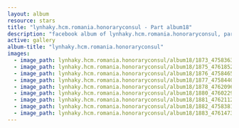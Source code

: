 ```yaml
---
layout: album
resource: stars
title: "lynhaky.hcm.romania.honoraryconsul - Part album18"
description: "facebook album of lynhaky.hcm.romania.honoraryconsul, part album18."
active: gallery
album-title: "lynhaky.hcm.romania.honoraryconsul"
images:
  - image_path: lynhaky.hcm.romania.honoraryconsul/album18/1873_475836378_1158654818951810_3858368919138151591_n.jpg
  - image_path: lynhaky.hcm.romania.honoraryconsul/album18/1875_476185290_1158651965618762_8186546018476412737_n.jpg
  - image_path: lynhaky.hcm.romania.honoraryconsul/album18/1876_475846593_1158651932285432_7294117506564921579_n.jpg
  - image_path: lynhaky.hcm.romania.honoraryconsul/album18/1877_475844089_1158651982285427_2222575747151464990_n.jpg
  - image_path: lynhaky.hcm.romania.honoraryconsul/album18/1878_476209634_1158651938952098_3577795616807592130_n.jpg
  - image_path: lynhaky.hcm.romania.honoraryconsul/album18/1880_476022914_1158652062285419_2657614843904859938_n.jpg
  - image_path: lynhaky.hcm.romania.honoraryconsul/album18/1881_476211256_1158651975618761_2994758920256875679_n.jpg
  - image_path: lynhaky.hcm.romania.honoraryconsul/album18/1882_475838162_1158651942285431_5922701873503323606_n.jpg
  - image_path: lynhaky.hcm.romania.honoraryconsul/album18/1883_476147369_1158651945618764_5498006712325273151_n.jpg
---
```

